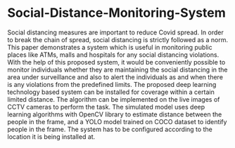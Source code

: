 # Social-Distance-Monitoring-System
Social distancing measures are important to reduce Covid spread. In order to break the chain of spread, social distancing is strictly followed as a norm. This paper demonstrates a system which is useful in monitoring public places like ATMs, malls and hospitals for any social distancing violations. With the help of this proposed system, it would be conveniently possible to monitor individuals whether they are maintaining the social distancing in the area under surveillance and also to alert the individuals as and when there is any violations from the predefined limits. The proposed deep learning technology based system can be installed for coverage within a certain limited distance. The algorithm can be implemented on the live images of CCTV cameras to perform the task. The simulated model uses deep learning algorithms with OpenCV library to estimate distance between the people in the frame, and a YOLO model trained on COCO dataset to identify people in the frame. The system has to be configured according to the location it is being installed at.
